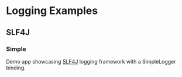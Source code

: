 # Logging Examples

## SLF4J

### Simple

Demo app showcasing [SLF4J](https://en.wikipedia.org/wiki/SLF4J) logging framework
with a SimpleLogger binding.
